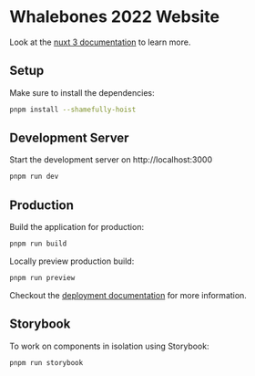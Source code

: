# Whalebones 2022 Website

Look at the [nuxt 3 documentation](https://v3.nuxtjs.org) to learn more.

## Setup

Make sure to install the dependencies:

```bash
pnpm install --shamefully-hoist
```

## Development Server

Start the development server on http://localhost:3000

```bash
pnpm run dev
```

## Production

Build the application for production:

```bash
pnpm run build
```

Locally preview production build:

```bash
pnpm run preview
```

Checkout the [deployment documentation](https://v3.nuxtjs.org/guide/deploy/presets) for more information.

## Storybook

To work on components in isolation using Storybook:

```bash
pnpm run storybook
```
